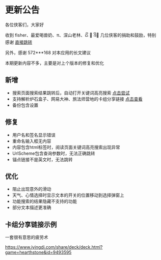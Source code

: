 ﻿# 更新公告

各位侠客们，大家好

收到 fisher、最爱喝兽奶、π、深山老林、ᨳິ 🦋 ദິ🥀 几位侠客的捐助和鼓励，特别感谢 [直接跳转](sponsor?tabs=sponsorList)

另外，感谢 572***168 对本应用的长文建议

本期更新内容不多，主要是对上个版本的修复和优化

## 新增

* 搜索页面搜索结果跳转后，自动打开关键词高亮搜索 [点击尝试](search)
* 支持解析炉石盒子、网易大神、旅法师营地的卡组分享链接 [点击查看](#卡组分享链接示例)
* 备份包含设置

## 修复

* 用户名和签名显示错误
* 重命名输入框无内容
* 内容包含html标签时，阅读页面关键词高亮搜索出现异常
* UrlScheme包含查询参数时，无法正确跳转
* 锚点链接不是英文时，无法跳转

## 优化

* 阻止出现意外的滑动
* 天气、心情选择时显示文本的开关的位置移动到选择弹窗上
* 功能搜索的结果隐藏不支持的功能
* 部分文本描述更准确

## 卡组分享链接示例

一套很有意思的疲劳术

https://www.iyingdi.com/share/deck/deck.html?game=hearthstone&id=9493595

